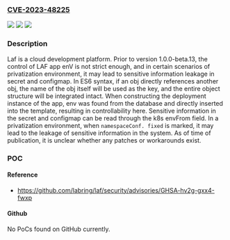 ### [CVE-2023-48225](https://cve.mitre.org/cgi-bin/cvename.cgi?name=CVE-2023-48225)
![](https://img.shields.io/static/v1?label=Product&message=laf&color=blue)
![](https://img.shields.io/static/v1?label=Version&message=%3D%20%3C%201.0.0-beta13%20&color=brighgreen)
![](https://img.shields.io/static/v1?label=Vulnerability&message=CWE-200%3A%20Exposure%20of%20Sensitive%20Information%20to%20an%20Unauthorized%20Actor&color=brighgreen)

### Description

Laf is a cloud development platform. Prior to version 1.0.0-beta.13, the control of LAF app enV is not strict enough, and in certain scenarios of privatization environment, it may lead to sensitive information leakage in secret and configmap. In ES6 syntax, if an obj directly references another obj, the name of the obj itself will be used as the key, and the entire object structure will be integrated intact. When constructing the deployment instance of the app, env was found from the database and directly inserted into the template, resulting in controllability here. Sensitive information in the secret and configmap can be read through the k8s envFrom field. In a privatization environment, when `namespaceConf. fixed` is marked, it may lead to the leakage of sensitive information in the system. As of time of publication, it is unclear whether any patches or workarounds exist.

### POC

#### Reference
- https://github.com/labring/laf/security/advisories/GHSA-hv2g-gxx4-fwxp

#### Github
No PoCs found on GitHub currently.

